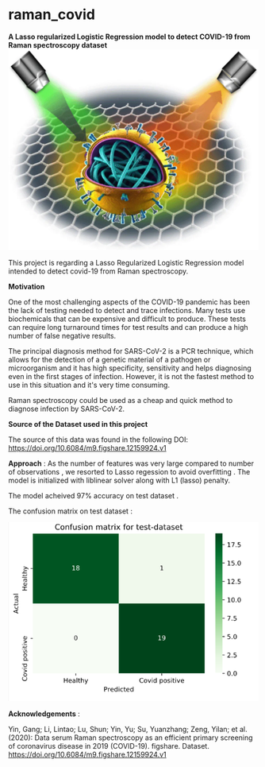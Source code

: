 # raman_covid

**A Lasso regularized Logistic Regression model to detect COVID-19 from Raman spectroscopy dataset**
![Screenshot](ramancovid.png)



This project is regarding a Lasso Regularized Logistic Regression model intended to detect covid-19 from Raman spectroscopy. 

**Motivation** 

One of the most challenging aspects of the COVID-19 pandemic has been the lack of testing needed to detect and trace infections. Many tests use biochemicals that can be expensive and difficult to produce. These tests can require long turnaround times for test results and can produce a high number of false negative results. 

The principal diagnosis method for SARS-CoV-2 is a PCR technique, which allows for the detection of a genetic material of a pathogen or microorganism and it has high specificity, sensitivity and helps diagnosing even in the first stages of infection. However, it is not the fastest method to use in this situation and it's very time consuming.


Raman spectroscopy could be used as a cheap and quick method to diagnose infection by SARS-CoV-2.

**Source of the Dataset used in this project**

The source of this data was found in the following DOI: https://doi.org/10.6084/m9.figshare.12159924.v1

**Approach**  :
As the number of features was very large compared to number of observations , we resorted to Lasso regession to avoid overfitting . 
The model is initialized with  liblinear solver along with L1 (lasso) penalty. 

The model acheived 97% accuracy on test dataset . 



The confusion matrix on test dataset :


![Screenshot](confusion.png)





**Acknowledgements** :

Yin, Gang; Li, Lintao; Lu, Shun; Yin, Yu; Su, Yuanzhang; Zeng, Yilan; et al. (2020): Data serum Raman spectroscopy as an efficient primary screening of coronavirus disease in 2019 (COVID-19). figshare. Dataset. https://doi.org/10.6084/m9.figshare.12159924.v1


